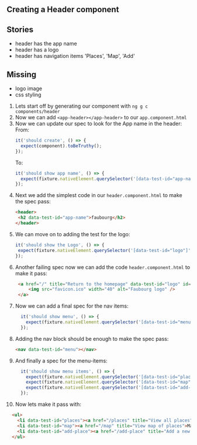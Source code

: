 Creating a Header component
---

## Stories

* header has the app name
* header has a logo
* header has navigation items 'Places', 'Map', 'Add'

## Missing

* logo image
* css styling

1. Lets start off by generating our component with `ng g c components/header`
2. Now we can add `<app-header></app-header>` to our `app.component.html`
3. Now we can update our spec to look for the App name in the header:  
   From:
    ```typescript
    it('should create', () => {
      expect(component).toBeTruthy();
    });
    ```
   To:
    ```typescript
    it('should show app name', () => {
      expect(fixture.nativeElement.querySelector('[data-test-id="app-name"]')).toBeTruthy()
    });
    ```
4. Next we add the simplest code in our `header.component.html` to make the spec pass:
   ```html
   <header>
    <h2 data-test-id="app-name">faubourg</h2>
   </header>
   ``` 
5. We can move on to adding the test for the logo:
   ```typescript
   it('should show the Logo', () => {
    expect(fixture.nativeElement.querySelector('[data-test-id="logo"]')).toBeTruthy()
   });
   ```
6. Another failing spec now we can add the code `header.component.html` to make it pass:
   ```html
    <a href="/" title="Return to the homepage" data-test-id="logo" id="logo">
        <img src="favicon.ico" width="40" alt="Faubourg logo" />
    </a>
   ```
7. Now we can add a final spec for the nav items:
   ```typescript
     it('should show menu', () => {
       expect(fixture.nativeElement.querySelector('[data-test-id="menu"]')).toBeTruthy();
     });
   ```
8. Adding the nav block should be enough to make the spec pass:
   ```html
   <nav data-test-id="menu"></nav>
   ```
9. And finally a spec for the menu-items:
   ```typescript
     it('should show menu items', () => {
       expect(fixture.nativeElement.querySelector('[data-test-id="places"]')).toBeTruthy();
       expect(fixture.nativeElement.querySelector('[data-test-id="map"]')).toBeTruthy();
       expect(fixture.nativeElement.querySelector('[data-test-id="add-place"]')).toBeTruthy();
     });
   ```
10. Now lets make it pass with:
   ```html
     <ul>
       <li data-test-id="places"><a href="/places" title="View all places">Places</a></li>
       <li data-test-id="map"><a href="/map" title="View map of places">Map</a></li>
       <li data-test-id="add-place"><a href="/add-place" title="Add a new place">Add a place</a></li>
     </ul>
   ```
